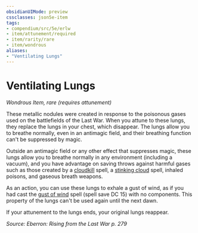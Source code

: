 ```yaml
---
obsidianUIMode: preview
cssclasses: json5e-item
tags:
- compendium/src/5e/erlw
- item/attunement/required
- item/rarity/rare
- item/wondrous
aliases: 
- "Ventilating Lungs"
---
```

# Ventilating Lungs
*Wondrous Item, rare (requires attunement)*  


These metallic nodules were created in response to the poisonous gases used on the battlefields of the Last War. When you attune to these lungs, they replace the lungs in your chest, which disappear. The lungs allow you to breathe normally, even in an antimagic field, and their breathing function can't be suppressed by magic.

Outside an antimagic field or any other effect that suppresses magic, these lungs allow you to breathe normally in any environment (including a vacuum), and you have advantage on saving throws against harmful gases such as those created by a [cloudkill](cloudkill.md) spell, a [stinking cloud](stinking-cloud.md) spell, inhaled poisons, and gaseous breath weapons.

As an action, you can use these lungs to exhale a gust of wind, as if you had cast the [gust of wind](gust-of-wind.md) spell (spell save DC 15) with no components. This property of the lungs can't be used again until the next dawn.

If your attunement to the lungs ends, your original lungs reappear.

*Source: Eberron: Rising from the Last War p. 279*